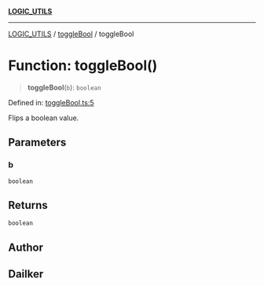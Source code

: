 [**LOGIC_UTILS**](../../README.md)

***

[LOGIC_UTILS](../../README.md) / [toggleBool](../README.md) / toggleBool

# Function: toggleBool()

> **toggleBool**(`b`): `boolean`

Defined in: [toggleBool.ts:5](https://github.com/dailker/everyutil/blob/e265d7544f4e799da268d038a0a464c889a18367/src/logic/toggleBool.ts#L5)

Flips a boolean value.

## Parameters

### b

`boolean`

## Returns

`boolean`

## Author

## Dailker
